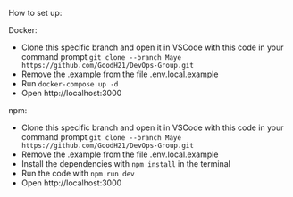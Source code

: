 How to set up:

Docker:
- Clone this specific branch and open it in VSCode with this code in your command prompt `git clone --branch Maye https://github.com/GoodH21/DevOps-Group.git`
- Remove the .example from the file .env.local.example
- Run `docker-compose up -d`
- Open http://localhost:3000

npm:
- Clone this specific branch and open it in VSCode with this code in your command prompt `git clone --branch Maye https://github.com/GoodH21/DevOps-Group.git`
- Remove the .example from the file .env.local.example
- Install the dependencies with `npm install` in the terminal
- Run the code with `npm run dev`
- Open http://localhost:3000
